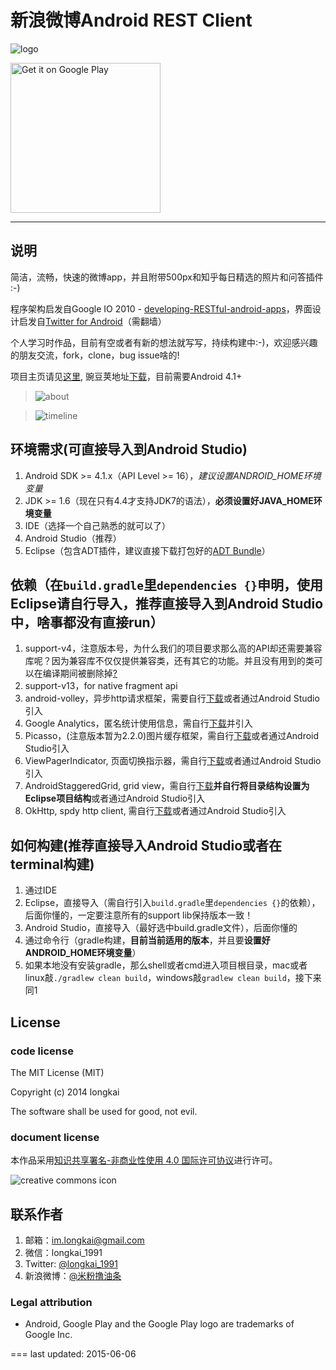  新浪微博Android REST Client
=====================
![logo](https://farm3.staticflickr.com/2915/14145326087_9fb76b1ed5_m.jpg)

[<img width=240 alt='Get it on Google Play' src='https://play.google.com/intl/en_us/badges/images/generic/en-play-badge.png' />][Google Play]

---
## 说明
简洁，流畅，快速的微博app，并且附带500px和知乎每日精选的照片和问答插件 :-)

程序架构启发自Google IO 2010 - [developing-RESTful-android-apps][]，界面设计启发自[Twitter for Android][]（需翻墙）

个人学习时作品，目前有空或者有新的想法就写写，持续构建中:-)，欢迎感兴趣的朋友交流，fork，clone，bug issue啥的!

项目主页请见[这里][project-host], 豌豆荚地址[下载][download]，目前需要Android 4.1+

> ![about][]

> ![timeline][]

## 环境需求(可直接导入到Android Studio)
1. Android SDK >= 4.1.x（API Level >= 16），*建议设置ANDROID_HOME环境变量*
2. JDK >= 1.6（现在只有4.4才支持JDK7的语法），**必须设置好JAVA_HOME环境变量**
3. IDE（选择一个自己熟悉的就可以了）
 1. Android Studio（推荐）
 2. Eclipse（包含ADT插件，建议直接下载打包好的[ADT Bundle][]）

## 依赖（在``build.gradle``里``dependencies {}``申明，使用Eclipse请自行导入，推荐直接导入到Android Studio中，啥事都没有直接run）
1. support-v4，注意版本号，为什么我们的项目要求那么高的API却还需要兼容库呢？因为兼容库不仅仅提供兼容类，还有其它的功能。并且没有用到的类可以在编译期间被删除掉[?][ProGuard]
2. support-v13，for native fragment api
3. android-volley，异步http请求框架，需要自行[下载][volley]或者通过Android Studio引入
4. Google Analytics，匿名统计使用信息，需自行[下载][Google Analytics]并引入
5. Picasso，(注意版本暂为2.2.0)图片缓存框架，需自行[下载][Picasso]或者通过Android Studio引入
6. ViewPagerIndicator, 页面切换指示器，需自行[下载][ViewPagerIndicator]或者通过Android Studio引入
7. AndroidStaggeredGrid, grid view，需自行[下载][AndroidStaggeredGrid]**并自行将目录结构设置为Eclipse项目结构**或者通过Android Studio引入
8. OkHttp, spdy http client, 需自行[下载][OkHttp]或者通过Android Studio引入

## 如何构建(推荐直接导入Android Studio或者在terminal构建)
1. 通过IDE
 1. Eclipse，直接导入（需自行引入``build.gradle``里``dependencies {}``的依赖），后面你懂的，一定要注意所有的support lib保持版本一致！
 2. Android Studio，直接导入（最好选中build.gradle文件），后面你懂的
2. 通过命令行（gradle构建，**目前当前适用的版本**，并且要**设置好ANDROID_HOME环境变量**）
 1. 如果本地没有安装gradle，那么shell或者cmd进入项目根目录，mac或者linux敲``./gradlew clean build``，windows敲``gradlew clean build``，接下来同1

## License
### code license
The MIT License (MIT)

Copyright (c) 2014 longkai

The software shall be used for good, not evil.


### document license
本作品采用[知识共享署名-非商业性使用 4.0 国际许可协议][creative commons license]进行许可。

![][creative commons icon]

## 联系作者
1. 邮箱：im.longkai@gmail.com
2. 微信：longkai_1991
3. Twitter: [@longkai_1991][]
4. 新浪微博：[@米粉撸油条][]

### Legal attribution
* Android, Google Play and the Google Play logo are trademarks of Google Inc.

===
last updated: 2015-06-06

[developing-RESTful-android-apps]: http://www.google.com/events/io/2010/sessions/developing-RESTful-android-apps.html "developing-RESTful-android-apps"
[Twitter for Android]: https://about.twitter.com/zh-hans/products/android "twitter for android"
[Intellij IDEA Community]: http://www.jetbrains.com/idea/ "Intellij IDEA"
[ADT Bundle]: http://developer.android.com/sdk/index.html "ADT Bundle"
[ProGuard]: http://proguard.sourceforge.net/index.html "ProGuard"
[volley]: https://android.googlesource.com/platform/frameworks/volley "android-volley"
[Google Analytics]: https://developers.google.com/analytics/devguides/collection/android/v3/ "Google Analytics v3"
[Picasso]: http://square.github.io/picasso/ "Picasso"
[ViewPagerIndicator]: http://viewpagerindicator.com/ "ViewPagerIndicator"
[AndroidStaggeredGrid]: https://github.com/etsy/AndroidStaggeredGrid "AndroidStaggeredGrid"
[OkHttp]: http://square.github.io/okhttp/ "OkHttp"
[@米粉撸油条]: http://weibo.com/coding4fun "sina weibo"
[@longkai_1991]: https://twitter.com/longkai_1991 "twitter"
[creative commons icon]: http://i.creativecommons.org/l/by-nc/4.0/88x31.png "creative commons icon"
[creative commons license]: http://creativecommons.org/licenses/by-nc/4.0/deed.zh "creative commons license"

[about]: https://farm4.staticflickr.com/3925/14308701166_9bc0348a0c_o.png "about"
[timeline]: https://farm4.staticflickr.com/3865/14331112414_929a71514c_o.png "timeline"
[project-host]: http://longkai.github.io/catnut/ "project-host"
[download]: http://www.wandoujia.com/apps/org.catnut "豌豆荚下载"

[Google Play]: https://play.google.com/store/apps/details?id=org.catnut&utm_source=global_co&utm_medium=prtnr&utm_content=Mar2515&utm_campaign=PartBadge&pcampaignid=MKT-Other-global-all-co-prtnr-py-PartBadge-Mar2515-1 'Get it on Google Play'
